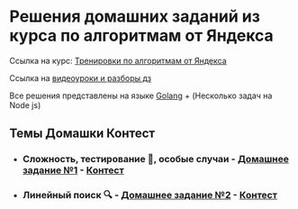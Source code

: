 # Решения домашних заданий из курса по алгоритмам от Яндекса

Ссылка на курс: [Тренировки по алгоритмам от Яндекса](https://yandex.ru/yaintern/algorithm-training)

Ссылка на [видеоуроки и разборы дз](https://youtube.com/playlist?list=PL6Wui14DvQPySdPv5NUqV3i8sDbHkCKC5)

Все решения представлены на языке [Golang](https://golang.org/) + (Несколько задач на Node js)

## Темы Домашки Контест

- ### Сложность, тестирование 🧪, особые случаи - [Домашнее задание №1](https://github.com/vito2005/yandexAlgorithms/tree/main/1) - [Контест](https://contest.yandex.ru/contest/27393/problems/)
- ### Линейный поиск :mag: - [Домашнее задание №2](https://github.com/vito2005/yandexAlgorithms/tree/main/2) - [Контест](https://contest.yandex.ru/contest/27472/problems/)
